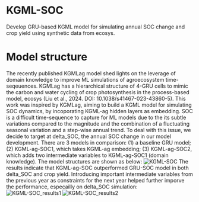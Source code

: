 # KGML-SOC
Develop GRU-based KGML model for simulating annual SOC change and crop yield using synthetic data from ecosys.

# Model structure
The recently published KGMLag model shed lights on the leverage of domain knowledge to improve ML simulations of agroecosystem time-seqeuences.
KGMLag has a hierarchical structure of 4-GRU cells to mimic the carbon and water cycling of crop photosynthesis in the process-based model, ecosys (Liu et al., 2024. DOI: 10.1038/s41467-023-43860-5).
This work was inspired by KGMLag, aiming to build a KGML model for simulating SOC dynamics, by incoporating KGML-ag hidden layers as embedding. SOC is a difficult time-sequence to capture for ML models due to the its subtle variations compared to the magnitude and the combination of a fluctuating seasonal variation and a step-wise annual trend. To deal with this issue, we decide to target at delta_SOC, the annual SOC change in our model development.
There are 3 models in comparison: (1) a baseline GRU model; (2) KGML-ag-SOC1, which takes KGML-ag embedding; (3) KGML-ag-SOC2, which adds two intermediate variables to KGML-ag-SOC1 (domain knowledge).
The model structures are shown as below: 
![KGML-SOC](https://github.com/user-attachments/assets/7883ed5d-16c1-473b-ae68-07c9dc34de66)
The results indicate that KGML-ag-SOC outperformed GRU-SOC model in both delta_SOC and crop yield. Introducing important intermediate variables from the previous year as constraints for the next year helped further imporve the performance, especailly on delta_SOC simulation:
![KGML-SOC_results1](https://github.com/user-attachments/assets/45887966-b895-4263-96f6-41fd74c4c8d0) ![KGML-SOC_results2](https://github.com/user-attachments/assets/be478004-16a2-4b0e-95ac-11c6b3d9b6a5)







